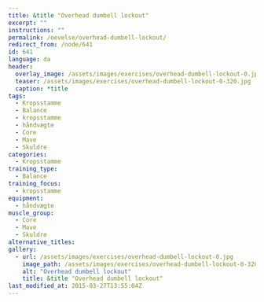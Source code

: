 ```yaml
---
title: &title "Overhead dumbell lockout"
excerpt: ""
instructions: ""
permalink: /oevelse/overhead-dumbell-lockout/
redirect_from: /node/641
id: 641
language: da
header:
  overlay_image: /assets/images/exercises/overhead-dumbell-lockout-0.jpg
  teaser: /assets/images/exercises/overhead-dumbell-lockout-0-320.jpg
  caption: *title
tags:
  - Kropsstamme
  - Balance
  - kropsstamme
  - håndvægte
  - Core
  - Mave
  - Skuldre
categories:
  - Kropsstamme
training_type: 
  - Balance
training_focus: 
  - kropsstamme
equipment:
  - håndvægte
muscle_group:
  - Core
  - Mave
  - Skuldre
alternative_titles:
gallery:
  - url: /assets/images/exercises/overhead-dumbell-lockout-0.jpg
    image_path: /assets/images/exercises/overhead-dumbell-lockout-0-320.jpg
    alt: "Overhead dumbell lockout"
    title: &title "Overhead dumbell lockout"
last_modified_at: 2015-03-27T13:55:04Z
---
```



